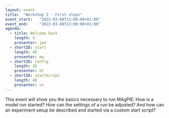 ```yaml
---
layout: event
title:  "Workshop 2 - First steps"
event_start:   "2022-03-08T11:00:00+01:00"
event_end:     "2022-03-08T13:00:00+01:00"
agenda:
  - title: Welcome back
    length: 5
    presenter: jpd
  - shortID: start
    length: 40
    presenter: mw
  - shortID: config
    length: 35
    presenter: dl
  - shortID: startScript
    length: 40
    presenter: vs
---
```


This event will show you the basics necessary to run MAgPIE: How is a model run started? How can the settings of a run be adjusted? And how can an experiment setup be described and started via a custom start script?
